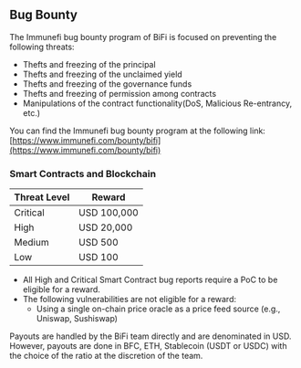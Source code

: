 ## Bug Bounty

The Immunefi bug bounty program of BiFi is focused on preventing the following threats:

- Thefts and freezing of the principal
- Thefts and freezing of the unclaimed yield
- Thefts and freezing of the governance funds
- Thefts and freezing of permission among contracts
- Manipulations of the contract functionality(DoS, Malicious Re-entrancy, etc.)

You can find the Immunefi bug bounty program at the following link:
[https://www.immunefi.com/bounty/bifi](https://www.immunefi.com/bounty/bifi)

### Smart Contracts and Blockchain

| Threat Level | Reward         |
|--------------|----------------|
| Critical     | USD 100,000    |
| High         | USD 20,000     |
| Medium       | USD 500        |
| Low          | USD 100        |


- All High and Critical Smart Contract bug reports require a PoC to be eligible for a reward.
- The following vulnerabilities are not eligible for a reward:
    - Using a single on-chain price oracle as a price feed source (e.g., Uniswap, Sushiswap)

Payouts are handled by the BiFi team directly and are denominated in USD. However, payouts are done in BFC, ETH, Stablecoin (USDT or USDC) with the choice of the ratio at the discretion of the team.
